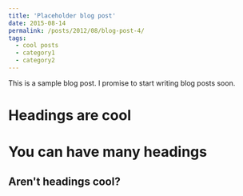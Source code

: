 ```yaml
---
title: 'Placeholder blog post'
date: 2015-08-14
permalink: /posts/2012/08/blog-post-4/
tags:
  - cool posts
  - category1
  - category2
---
```


This is a sample blog post. I promise to start writing blog posts soon.

Headings are cool
======

You can have many headings
======

Aren't headings cool?
------
